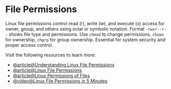 # File Permissions

Linux file permissions control read (r), write (w), and execute (x) access for owner, group, and others using octal or symbolic notation. Format `-rwxr--r--` shows file type and permissions. Use `chmod` to change permissions, `chown` for ownership, `chgrp` for group ownership. Essential for system security and proper access control.

Visit the following resources to learn more:

- [@article@Understanding Linux File Permissions](https://linuxize.com/post/understanding-linux-file-permissions/)
- [@article@Linux File Permissions](https://linuxhandbook.com/linux-file-permissions/)
- [@article@Linux Permissions of Files](https://labex.io/tutorials/linux-permissions-of-files-270252)
- [@video@Linux File Permissions in 5 Minutes](https://www.youtube.com/watch?v=LnKoncbQBsM)